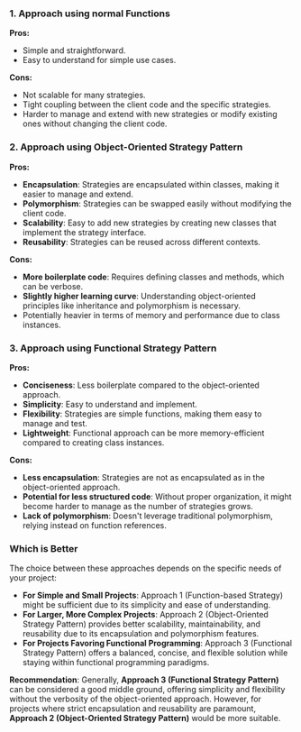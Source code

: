 ### 1. Approach using normal Functions

**Pros:**

- Simple and straightforward.
- Easy to understand for simple use cases.

**Cons:**

- Not scalable for many strategies.
- Tight coupling between the client code and the specific strategies.
- Harder to manage and extend with new strategies or modify existing ones without changing the client code.

### 2. Approach using Object-Oriented Strategy Pattern

**Pros:**

- **Encapsulation**: Strategies are encapsulated within classes, making it easier to manage and extend.
- **Polymorphism**: Strategies can be swapped easily without modifying the client code.
- **Scalability**: Easy to add new strategies by creating new classes that implement the strategy interface.
- **Reusability**: Strategies can be reused across different contexts.

**Cons:**

- **More boilerplate code**: Requires defining classes and methods, which can be verbose.
- **Slightly higher learning curve**: Understanding object-oriented principles like inheritance and polymorphism is necessary.
- Potentially heavier in terms of memory and performance due to class instances.

### 3. Approach using Functional Strategy Pattern

**Pros:**

- **Conciseness**: Less boilerplate compared to the object-oriented approach.
- **Simplicity**: Easy to understand and implement.
- **Flexibility**: Strategies are simple functions, making them easy to manage and test.
- **Lightweight**: Functional approach can be more memory-efficient compared to creating class instances.

**Cons:**

- **Less encapsulation**: Strategies are not as encapsulated as in the object-oriented approach.
- **Potential for less structured code**: Without proper organization, it might become harder to manage as the number of strategies grows.
- **Lack of polymorphism**: Doesn't leverage traditional polymorphism, relying instead on function references.

### Which is Better

The choice between these approaches depends on the specific needs of your project:

- **For Simple and Small Projects**: Approach 1 (Function-based Strategy) might be sufficient due to its simplicity and ease of understanding.
- **For Larger, More Complex Projects**: Approach 2 (Object-Oriented Strategy Pattern) provides better scalability, maintainability, and reusability due to its encapsulation and polymorphism features.
- **For Projects Favoring Functional Programming**: Approach 3 (Functional Strategy Pattern) offers a balanced, concise, and flexible solution while staying within functional programming paradigms.

**Recommendation**: Generally, **Approach 3 (Functional Strategy Pattern)** can be considered a good middle ground, offering simplicity and flexibility without the verbosity of the object-oriented approach. However, for projects where strict encapsulation and reusability are paramount, **Approach 2 (Object-Oriented Strategy Pattern)** would be more suitable.
